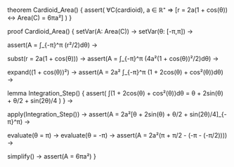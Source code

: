 theorem Cardioid_Area() {
  assert(
    ∀C(cardioid), a ∈ ℝ⁺ ⇒
    [r = 2a(1 + cos(θ)) ↔ Area(C) = 6πa²]
  )
}

proof Cardioid_Area() {
  setVar(A: Area(C)) →
  setVar(θ: [-π,π]) →
  
  assert(A = ∫_{-π}^π (r²/2)dθ) →
  
  subst(r = 2a(1 + cos(θ))) →
  assert(A = ∫_{-π}^π (4a²(1 + cos(θ))²/2)dθ) →
  
  expand((1 + cos(θ))²) →
  assert(A = 2a² ∫_{-π}^π (1 + 2cos(θ) + cos²(θ))dθ) →
  
  lemma Integration_Step() {
    assert(
      ∫(1 + 2cos(θ) + cos²(θ))dθ = 
      θ + 2sin(θ) + θ/2 + sin(2θ)/4
    )
  } →
  
  apply(Integration_Step()) →
  assert(A = 2a²[θ + 2sin(θ) + θ/2 + sin(2θ)/4]_{-π}^π) →
  
  evaluate(θ = π) →
  evaluate(θ = -π) →
  assert(A = 2a²(π + π/2 - (-π - (-π/2)))) →
  
  simplify() →
  assert(A = 6πa²)
}